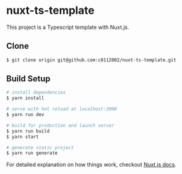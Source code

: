 # nuxt-ts-template

This project is a Typescript template with Nuxt.js.

## Clone

``` bash
$ git clone origin git@github.com:c8112002/nuxt-ts-template.git
```

## Build Setup

``` bash
# install dependencies
$ yarn install

# serve with hot reload at localhost:3000
$ yarn run dev

# build for production and launch server
$ yarn run build
$ yarn start

# generate static project
$ yarn run generate
```

For detailed explanation on how things work, checkout [Nuxt.js docs](https://nuxtjs.org).
